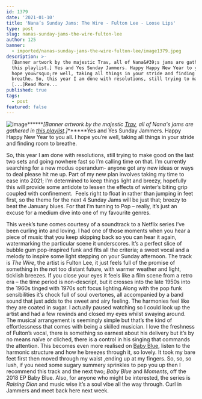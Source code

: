 ```yaml
---
id: 1379
date: '2021-01-10'
title: 'Nana’s Sunday Jams: The Wire - Fulton Lee - Loose Lips'
type: post
slug: nanas-sunday-jams-the-wire-fulton-lee
author: 125
banner:
  - imported/nanas-sunday-jams-the-wire-fulton-lee/image1379.jpeg
description: >-
  [Banner artwork by the majestic Trav, all of Nana&#39;s jams are gathered in
  this playlist.] Yes and Yes Sunday Jammers. Happy Happy New Year to you all. I
  hope you&rsquo;re well, taking all things in your stride and finding room to
  breathe. So, this year I am done with resolutions, still trying to make good
  [...]Read More...
published: true
tags:
  - post
featured: false
---
```

![image](../imported/nanas-sunday-jams-the-wire-fulton-lee/image1379.jpeg)******_\[Banner artwork by the majestic [Trav](https://www.backdownwarchild.co.uk/), all of Nana's jams are gathered in [this playlist](https://open.spotify.com/playlist/12UoQ8ov5i6P8BIfm2lOjS?si=jarAn1CXSEuYB9vAxJidOg).\]_******Yes and Yes Sunday Jammers. Happy Happy New Year to you all. I hope you’re well, taking all things in your stride and finding room to breathe.  
  
So, this year I am done with resolutions, still trying to make good on the last two sets and going nowhere fast so I’m calling time on that. I’m currently searching for a new modus operandum- anyone got any new ideas or ways to deal please hit me up. Part of my new plan involves taking my time to ease into 2021; I’m determined to keep things light and breezy, hopefully this will provide some antidote to lessen the effects of winter’s biting grip coupled with confinement.  Feels right to float in rather than jumping in feet first, so the theme for the next 4 Sunday Jams will be just that; breezy to beat the January blues. For that I’m turning to Pop – really, it’s just an excuse for a medium dive into one of my favourite genres.  
  
This week’s tune comes courtesy of a soundtrack to a Netflix series I’ve been curling into and loving. I had one of those moments when you hear a piece of music that you keep skipping back so you can hear it again, watermarking the particular scene it underscores. It’s a perfect slice of bubble gum pop-inspired funk and fits all the criteria; a sweet vocal and a melody to inspire some light stepping on your Sunday afternoon. The track is _The Wire_, the artist is Fulton Lee, it just feels full of the promise of something in the not too distant future, with warmer weather and light, ticklish breezes. If you close your eyes it feels like a film scene from a retro era – the time period is non-descript, but it crosses into the late 1950s into the 1960s tinged with 1970s soft focus lighting.Along with the pop funk sensibilities it’s chock full of soul overtones, all accompanied by a band sound that just adds to the sweet and airy feeling. The harmonies feel like they are coated in sugar. I actually paused watching so I could look up the artist and had a few rewinds and closed my eyes whilst swaying around. The musical arrangement is seemingly simple but that’s the kind of effortlessness that comes with being a skilled musician. I love the freshness of Fulton’s vocal, there is something so earnest about his delivery but it’s by no means naïve or cliched, there is a control in his singing that commands the attention. This becomes even more realised on [Baby Blue](https://www.youtube.com/watch?v=IzjCieTOW-8), listen to the harmonic structure and how he breezes through it, so lovely. It took my bare feet first then moved through my waist ,ending up at my fingers. So, so, so lush, if you need some sugary summery sprinkles to pep you up then I recommend this track and the next two; _Baby Blue_ and _Moments_, off the 2018 EP Baby Blue. Also, for anyone who might be interested, the series is _Raising Dion_ and music wise it’s a soul vibe all the way through. Curl in Jammers and meet back here next week.